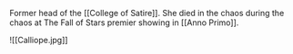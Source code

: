 Former head of the [[College of Satire]]. She died in the chaos during the chaos at The Fall of Stars premier showing in [[Anno Primo]].

![[Calliope.jpg]]